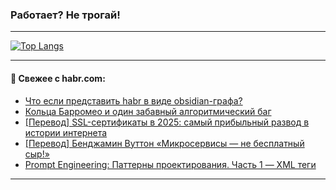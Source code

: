 ### Работает? Не трогай!

---
<!--
#### 🛠️ Technical stack:

![Java](https://img.shields.io/badge/Java-informational?logo=Oracle&style=flat&logoColor=white&color=FF4500)
![Kotlin](https://img.shields.io/badge/Kotlin-informational?logo=Kotlin&style=flat&logoColor=white&color=774D97)
![TS](https://img.shields.io/badge/TypeScript-informational?logo=typeScript&style=flat&logoColor=black&color=017acc)
![Python](https://img.shields.io/badge/Python-informational?logo=Python&style=flat&logoColor=black&color=ffdd54) <br>
![Spring](https://img.shields.io/badge/Spring-informational?logo=Spring&style=flat&logoColor=white&color=6DB33F) 
![SpringBoot](https://img.shields.io/badge/SpringBoot-informational?logo=SpringBoot&style=flat&logoColor=white&color=6DB33F)
![Nest](https://img.shields.io/badge/NestJS-informational?logo=NestJS&style=flat&logoColor=white&color=E0234E) 
![NodeJS](https://img.shields.io/badge/NodeJS-informational?logo=node.js&style=flat&logoColor=white&color=70A760)<br>
![PostgreSQL](https://img.shields.io/badge/PostgreSQL-informational?logo=PostgreSQL&style=flat&logoColor=white&color=DAA520)
![MongoDB](https://img.shields.io/badge/MongoDB-informational?logo=MongoDB&style=flat&logoColor=white&color=870000)
![Apache](https://img.shields.io/badge/Apache-informational?logo=apache&style=flat&logoColor=white&color=f74e28)

___ 
-->

<!--- #### 🛠️ : --->

[![Top Langs](https://github-readme-stats-82jvfl3w3-advtsettinggmailcoms-projects.vercel.app/api/top-langs/?username=zloylis&langs_count=10&hide_title=true&title_color=e6edf3&size_weight=0.5&count_weight=0.5&layout=compact&hide_progress=true&hide_border=true&theme=dracula&hide=css,makefile,cmake)](https://github.com/zloylis)

<!---


####  :octocat:&nbsp;&nbsp; Статистика:

![GitHub stats](https://github-readme-stats-u2qms2cxw-advtsettinggmailcoms-projects.vercel.app/api?username=zloylis&show_icons=true&hide_border=true&theme=dracula&title_color=e6edf3&include_all_commits=true&count_private=true&hide_rank=false&hide_title=true&rank_icon=github)
-->
---

#### 💬 Свежее с habr.com:

<!-- BLOG-POST-LIST:START -->
- [Что если представить habr в виде obsidian-графа?](https://habr.com/ru/articles/947226/?utm_source=habrahabr&utm_medium=rss&utm_campaign=947226)
- [Кольца Барромео и один забавный алгоритмический баг](https://habr.com/ru/articles/947202/?utm_source=habrahabr&utm_medium=rss&utm_campaign=947202)
- [[Перевод] SSL-сертификаты в 2025: самый прибыльный развод в истории интернета](https://habr.com/ru/articles/947178/?utm_source=habrahabr&utm_medium=rss&utm_campaign=947178)
- [[Перевод] Бенджамин Вуттон «Микросервисы — не бесплатный сыр!»](https://habr.com/ru/articles/947158/?utm_source=habrahabr&utm_medium=rss&utm_campaign=947158)
- [Prompt Engineering: Паттерны проектирования. Часть 1 — XML теги](https://habr.com/ru/articles/946944/?utm_source=habrahabr&utm_medium=rss&utm_campaign=946944)
<!-- BLOG-POST-LIST:END -->

---
